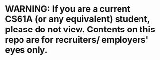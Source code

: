 # WARNING: If you are a current CS61A (or any equivalent) student, please do not view. Contents on this repo are for recruiters/ employers' eyes only.
